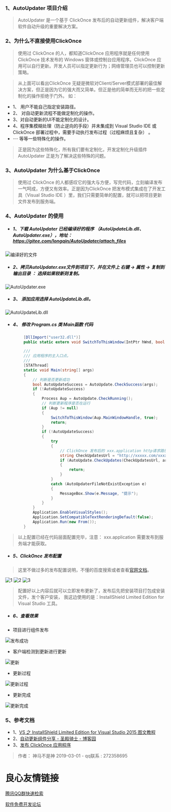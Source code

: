 ### 1、AutoUpdater 项目介绍
> AutoUpdater 是一个基于 ClickOnce 发布后的自动更新组件，解决客户端软件自动升级的重要解决方案。
### 2、为什么不直接使用ClickOnce
> 使用过 ClickOnce 的人，都知道ClickOnce 应用程序就是任何使用 ClickOnce 技术发布的 Windows 窗体或控制台应用程序。ClickOnce 应用可以自行更新。开发人员可以指定更新行为；网络管理员也可以控制更新策略。

> 从上面可以看出ClickOnce 无疑是微软对Client/Server模式部署的最佳解决方案，但正是因为它的强大而又简单。但正是他的简单而无形的把一些定制化的操作拒绝于门外。 如：
 - 1、 用户不能自己指定安装路径。
 - 2、 对自动更新流程不能做定制化的操作。
 - 3、对自动更新的UI不能定制化的设计。
 - 4、程序集模糊处理（防止逆向的手段）并未集成到 Visual Studio IDE 或 ClickOnce 部署过程中，需要手动执行发布过程（过程麻烦且复杂） 。
 - ···· 等等一些特殊化的操作。
> 正是因为这些特殊化，所有我们要有定制化，开发定制化升级插件 AutoUpdater 正是为了解决这些特殊的问题。
### 3、AutoUpdater 为什么基于ClickOnce
> 使用过 ClickOnce 的人都感叹它的强大与方便，写完代码，立刻编译发布一气呵成，方便又有效率。正是因为ClickOnce 把发布模式集成在了开发工具（Visual Studio IDE ）里，我们只需要简单的配置，就可以把项目更新文件发布到服务端。

### 4、AutoUpdater 的使用
- ##### 1、下载 AutoUpdater 已经编译好的程序 （AutoUpdateLib.dll、AutoUpdater.exe），地址： https://gitee.com/longqin/AutoUpdater/attach_files

![编译好的文件](https://images.gitee.com/uploads/images/2019/0301/164204_166cf25f_1270779.png "屏幕截图.png")
- ##### 2、拷贝AutoUpdater.exe文件到项目下，并在文件上 右键 -> 属性 -> 复制到输出目录 ： 选择如果较新则复制。

![AutoUpdater.exe](https://images.gitee.com/uploads/images/2019/0301/164552_9b7af953_1270779.png "屏幕截图.png")

- ##### 3、 添加应用选择 AutoUpdateLib.dll。

![AutoUpdateLib.dll](https://images.gitee.com/uploads/images/2019/0301/165033_1d25259f_1270779.png "屏幕截图.png")

- ##### 4、 修改 Program.cs 类 Main函数 代码
```C#
        [DllImport("user32.dll")]
        public static extern void SwitchToThisWindow(IntPtr hWnd, bool fAltTab);

        ///  
        /// 应用程序的主入口点。
        ///  
        [STAThread]
        static void Main(string[] args)
        {
            // 判断是否更新成功
            bool AutoUpdateSuccess = AutoUpdate.CheckSuccess(args);
            if (!AutoUpdateSuccess)
            {
                Process Aup = AutoUpdate.CheckRunning();
                // 判断更新程序是否在运行
                if (Aup != null)
                {
                    SwitchToThisWindow(Aup.MainWindowHandle, true);    // 激活，显示在最前
                    return;
                }
                if (!AutoUpdateSuccess)
                {
                    try
                    {
                        // ClickOnce 发布后的 xxx.application http请求路径
                        string CheckUpdatesUrl = "http://xxxxx.com/xxxxx/xxxxxxx.application";
                        if (AutoUpdate.CheckUpdates(CheckUpdatesUrl, args))
                        {
                            return;
                        }
                    }
                    catch (AutoUpdaterFileNotExistException e)
                    {
                        MessageBox.Show(e.Message, "提示");
                    }
                }
            }
            Application.EnableVisualStyles();
            Application.SetCompatibleTextRenderingDefault(false);
            Application.Run(new From());
        }
```
> 以上配置已经在代码层面配置完毕，注意： xxx.application 需要发布到服务端才能获取。

- ##### 5、ClickOnce 发布配置
> 这里不做过多的发布配置说明，不懂的百度搜索或者查看[官网文档](https://docs.microsoft.com/zh-cn/visualstudio/deployment/publishing-clickonce-applications?view=vs-2015)。

![1](https://images.gitee.com/uploads/images/2019/0301/171438_4268cc30_1270779.png "屏幕截图.png")
![2](https://images.gitee.com/uploads/images/2019/0301/171556_a9feac8e_1270779.png "屏幕截图.png")
![3](https://images.gitee.com/uploads/images/2019/0301/171640_c1f48c8c_1270779.png "屏幕截图.png")

> 配置好以上内容后就可以立即发布更新了，发布后先把安装项目打包成安装文件，发个客户安装， 我这边使用的是：InstallShield Limited Edition for Visual Studio 工具。

- ##### 6、查看效果
- 项目进行组件发布

![发布成功](https://images.gitee.com/uploads/images/2019/0301/172218_47f9af85_1270779.png "屏幕截图.png")
- 客户端检测到更新进行更新

![更新](https://images.gitee.com/uploads/images/2019/0301/172329_b33354cc_1270779.png "屏幕截图.png")

- 更新过程

![更新过程](https://images.gitee.com/uploads/images/2019/0301/172540_8aaf7565_1270779.png "屏幕截图.png")
- 更新完成

![更新完成](https://images.gitee.com/uploads/images/2019/0301/172617_eaf218f2_1270779.png "屏幕截图.png")

### 5、参考文档
- 1、[VS 之 InstallShield Limited Edition for Visual Studio 2015 图文教程](https://www.cnblogs.com/xinaixia/p/5473815.html)
- 2、[自动更新组件分享 - 圣殿骑士 - 博客园](https://www.cnblogs.com/KnightsWarrior/archive/2010/10/20/1856255.html)
- 3、[发布 ClickOnce 应用程序](https://docs.microsoft.com/zh-cn/visualstudio/deployment/publishing-clickonce-applications?view=vs-2015)

> 作者： 神马不是神 2019-03-01 - qq联系 : 272358695



 # 良心友情链接

[腾讯QQ群快速检索](http://u.720life.cn/s/8cf73f7c)

[软件免费开发论坛](http://u.720life.cn/s/bbb01dc0)